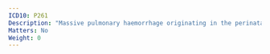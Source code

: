 ```yaml
---
ICD10: P261
Description: "Massive pulmonary haemorrhage originating in the perinatal period"
Matters: No
Weight: 0
---
```

